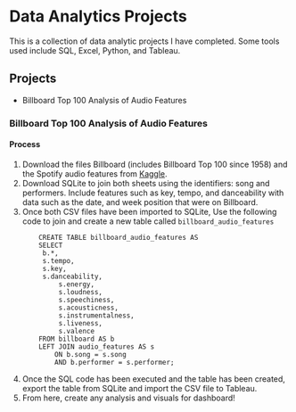 # Data Analytics Projects
This is a collection of data analytic projects I have completed. Some tools used include SQL, Excel, Python, and Tableau.

## Projects
- Billboard Top 100 Analysis of Audio Features


### Billboard Top 100 Analysis of Audio Features

#### Process
1. Download the files Billboard (includes Billboard Top 100 since 1958) and the Spotify audio features from [Kaggle](https://www.kaggle.com/datasets/sujaykapadnis/top-100-billboard).
2. Download SQLite to join both sheets using the identifiers: song and performers. Include features such as key, tempo, and danceability with data such as the date, and week position that were on Billboard.
3. Once both CSV files have been imported to SQLite, Use the following code to join and create a new table called `billboard_audio_features`
   ```
       CREATE TABLE billboard_audio_features AS
       SELECT
        b.*,
        s.tempo,
        s.key,
        s.danceability,
            s.energy,
            s.loudness,
            s.speechiness,
            s.acousticness,
            s.instrumentalness,
            s.liveness,
            s.valence
       FROM billboard AS b
       LEFT JOIN audio_features AS s
           ON b.song = s.song
           AND b.performer = s.performer;
   ```
4. Once the SQL code has been executed and the table has been created, export the table from SQLite and import the CSV file to Tableau.
5. From here, create any analysis and visuals for dashboard!
